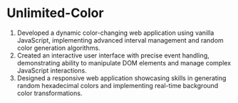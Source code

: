 # Unlimited-Color
1. Developed a dynamic color-changing web application using vanilla JavaScript, implementing advanced interval management and random color generation algorithms.
2. Created an interactive user interface with precise event handling, demonstrating ability to manipulate DOM elements and manage complex JavaScript interactions.
3. Designed a responsive web application showcasing skills in generating random hexadecimal colors and implementing real-time background color transformations.

